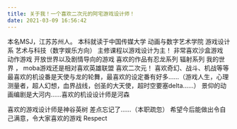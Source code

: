 ```yaml
---
title: 关于我！一个喜欢二次元的阿宅游戏设计师！
date: 2021-03-09 16:56:42
---
```

本名MSJ，江苏苏州人。
本科就读于中国传媒大学 动画与数字艺术学院 游戏设计系 艺术与科技（数字娱乐方向）
主修课程以游戏设计为主！
非常喜欢沙盒游戏 动作游戏 开放世界以及剧情导向的游戏
喜欢的作品有忍龙系列 辐射系列 我的世界 ， moba游戏还是相对喜欢英雄联盟
喜欢二次元！
喜欢奇幻、战斗、机战等等
最喜欢的机设番是天使与龙的轮舞，最喜欢的设定番有好多……（游戏人生，心理测量者，超人幻想，血界战线，创圣的大天使，超时空要塞delta……）
景仰的动画编剧是大河内……喜欢的机设设计师是河森

喜欢的游戏设计师是神谷英树 差点忘记了……（本职疏忽）
希望今后能做出令自己满意，令大家喜欢的游戏
Respect